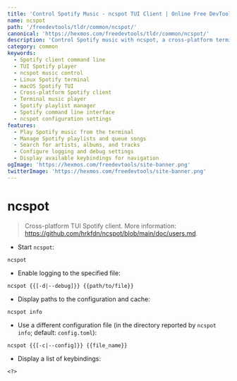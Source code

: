 ```yaml
---
title: 'Control Spotify Music - ncspot TUI Client | Online Free DevTools by Hexmos'
name: ncspot
path: '/freedevtools/tldr/common/ncspot/'
canonical: 'https://hexmos.com/freedevtools/tldr/common/ncspot/'
description: 'Control Spotify music with ncspot, a cross-platform terminal user interface client. Manage playlists, search songs, and enjoy ad-free listening. Free online tool, no registration required.'
category: common
keywords:
  - Spotify client command line
  - TUI Spotify player
  - ncspot music control
  - Linux Spotify terminal
  - macOS Spotify TUI
  - Cross-platform Spotify client
  - Terminal music player
  - Spotify playlist manager
  - Spotify command line interface
  - ncspot configuration settings
features:
  - Play Spotify music from the terminal
  - Manage Spotify playlists and queue songs
  - Search for artists, albums, and tracks
  - Configure logging and debug settings
  - Display available keybindings for navigation
ogImage: 'https://hexmos.com/freedevtools/site-banner.png'
twitterImage: 'https://hexmos.com/freedevtools/site-banner.png'
---
```


# ncspot

> Cross-platform TUI Spotify client.
> More information: <https://github.com/hrkfdn/ncspot/blob/main/doc/users.md>.

- Start `ncspot`:

`ncspot`

- Enable logging to the specified file:

`ncspot {{[-d|--debug]}} {{path/to/file}}`

- Display paths to the configuration and cache:

`ncspot info`

- Use a different configuration file (in the directory reported by `ncspot info`; default: `config.toml`):

`ncspot {{[-c|--config]}} {{file_name}}`

- Display a list of keybindings:

`<?>`
